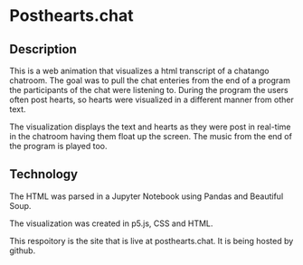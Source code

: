 # Posthearts.chat

## Description
This is a web animation that visualizes a html transcript of a chatango chatroom. The goal was to pull the chat enteries from the end of a program the participants of the chat were listening to. During the program the users often post hearts, so hearts were visualized in a different manner from other text. 

The visualization displays the text and hearts as they were post in real-time in the chatroom having them float up the screen. The music from the end of the program is played too. 

## Technology
The HTML was parsed in a Jupyter Notebook using Pandas and Beautiful Soup.

The visualization was created in p5.js, CSS and HTML. 

This respoitory is the site that is live at posthearts.chat. It is being hosted by github. 
